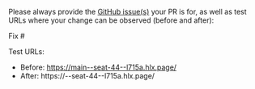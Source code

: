 Please always provide the [GitHub issue(s)](../issues) your PR is for, as well as test URLs where your change can be observed (before and after):

Fix #<gh-issue-id>

Test URLs:
- Before: https://main--seat-44--l715a.hlx.page/
- After: https://<branch>--seat-44--l715a.hlx.page/
